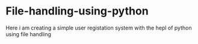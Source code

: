 # File-handling-using-python
Here i am creating a simple user registation system with the hepl of python using file handling

